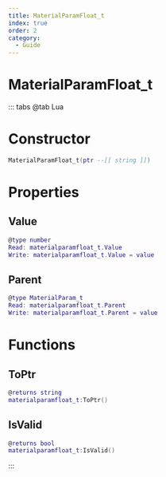 ```yaml
---
title: MaterialParamFloat_t
index: true
order: 2
category:
  - Guide
---
```


# MaterialParamFloat_t

::: tabs
@tab Lua
# Constructor
```lua
MaterialParamFloat_t(ptr --[[ string ]])
```
# Properties
## Value 
```lua
@type number
Read: materialparamfloat_t.Value
Write: materialparamfloat_t.Value = value
```
## Parent 
```lua
@type MaterialParam_t
Read: materialparamfloat_t.Parent
Write: materialparamfloat_t.Parent = value
```
# Functions
## ToPtr
```lua
@returns string
materialparamfloat_t:ToPtr()
```
## IsValid
```lua
@returns bool
materialparamfloat_t:IsValid()
```

:::